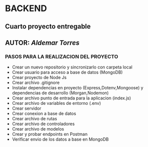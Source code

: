 # **BACKEND**

## **Cuarto proyecto entregable**

## AUTOR: *Aldemar Torres*

### PASOS PARA LA REALIZACION DEL PROYECTO

* Crear un nuevo repositorio y sincronizarlo con carpeta local
* Crear usuario para acceso a base de datos (MongoDB)
* Crear proyecto de Node Js
* Crear archivo .gitignore
* Instalar dependencias en proyecto (Express,Dotenv,Mongoose) y dependencias de desarrollo (Morgan,Nodemon)
* Crear archivo punto de entrada para la aplicacion (index.js)
* Crear archivo de variables de entorno (.env)
* Crear servidor
* Crear conexion a base de datos
* Crear archivo de rutas
* Crear archivo de controladores
* Crear archivo de modelos
* Crear y probar endpoints en Postman
* Verificar envio de los datos a base en MongoDB


